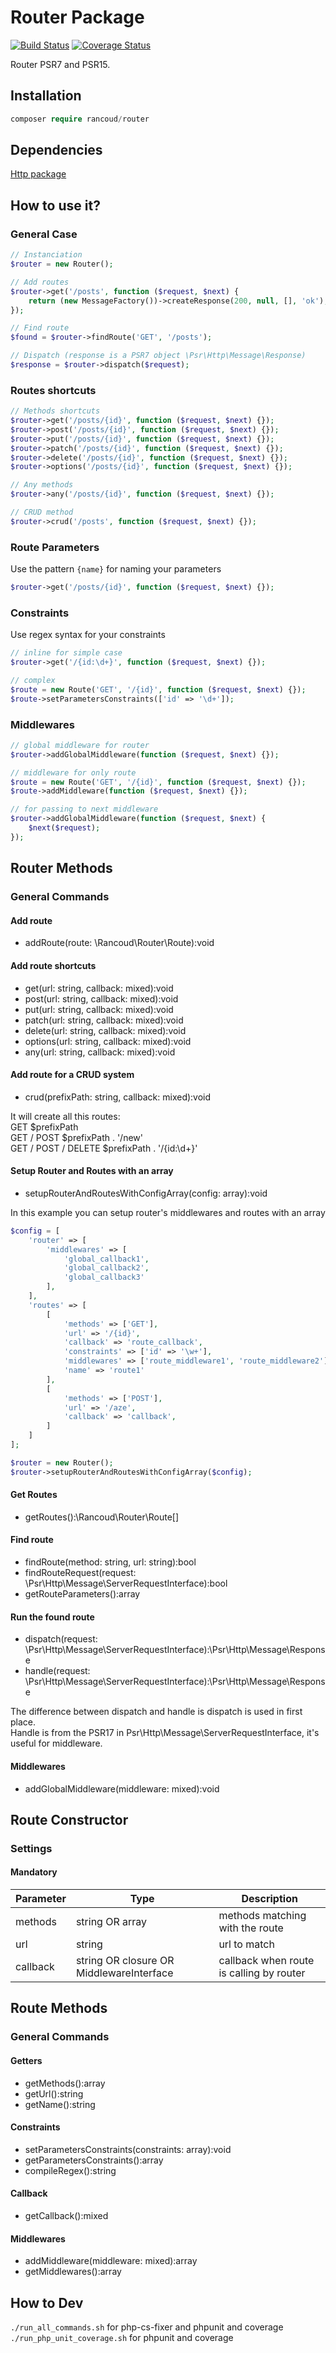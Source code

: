 # Router Package

[![Build Status](https://travis-ci.org/rancoud/Router.svg?branch=master)](https://travis-ci.org/rancoud/Router) [![Coverage Status](https://coveralls.io/repos/github/rancoud/Router/badge.svg?branch=master)](https://coveralls.io/github/rancoud/Router?branch=master)

Router PSR7 and PSR15.  

## Installation
```php
composer require rancoud/router
```

## Dependencies
[Http package](https://github.com/rancoud/Http)

## How to use it?
### General Case
```php
// Instanciation
$router = new Router();

// Add routes
$router->get('/posts', function ($request, $next) {
    return (new MessageFactory())->createResponse(200, null, [], 'ok');
});

// Find route
$found = $router->findRoute('GET', '/posts');

// Dispatch (response is a PSR7 object \Psr\Http\Message\Response)
$response = $router->dispatch($request);
```

### Routes shortcuts
```php
// Methods shortcuts
$router->get('/posts/{id}', function ($request, $next) {});
$router->post('/posts/{id}', function ($request, $next) {});
$router->put('/posts/{id}', function ($request, $next) {});
$router->patch('/posts/{id}', function ($request, $next) {});
$router->delete('/posts/{id}', function ($request, $next) {});
$router->options('/posts/{id}', function ($request, $next) {});

// Any methods
$router->any('/posts/{id}', function ($request, $next) {});

// CRUD method
$router->crud('/posts', function ($request, $next) {});
```
### Route Parameters
Use the pattern `{name}` for naming your parameters  
```php
$router->get('/posts/{id}', function ($request, $next) {});
```

### Constraints
Use regex syntax for your constraints
```php
// inline for simple case
$router->get('/{id:\d+}', function ($request, $next) {});

// complex
$route = new Route('GET', '/{id}', function ($request, $next) {});
$route->setParametersConstraints(['id' => '\d+']);
```

### Middlewares
```php
// global middleware for router
$router->addGlobalMiddleware(function ($request, $next) {});

// middleware for only route
$route = new Route('GET', '/{id}', function ($request, $next) {});
$route->addMiddleware(function ($request, $next) {});

// for passing to next middleware
$router->addGlobalMiddleware(function ($request, $next) {
    $next($request);
});
```

## Router Methods
### General Commands  
#### Add route
* addRoute(route: \Rancoud\Router\Route):void  

#### Add route shortcuts
* get(url: string, callback: mixed):void  
* post(url: string, callback: mixed):void  
* put(url: string, callback: mixed):void  
* patch(url: string, callback: mixed):void  
* delete(url: string, callback: mixed):void  
* options(url: string, callback: mixed):void  
* any(url: string, callback: mixed):void  

#### Add route for a CRUD system
* crud(prefixPath: string, callback: mixed):void  

It will create all this routes:  
GET  $prefixPath  
GET / POST  $prefixPath . '/new'  
GET / POST / DELETE $prefixPath . '/{id:\d+}'  

#### Setup Router and Routes with an array
* setupRouterAndRoutesWithConfigArray(config: array):void  

In this example you can setup router's middlewares and routes with an array  
```php
$config = [
    'router' => [
        'middlewares' => [
            'global_callback1',
            'global_callback2',
            'global_callback3'
        ],
    ],
    'routes' => [
        [
            'methods' => ['GET'],
            'url' => '/{id}',
            'callback' => 'route_callback',
            'constraints' => ['id' => '\w+'],
            'middlewares' => ['route_middleware1', 'route_middleware2'],
            'name' => 'route1'
        ],
        [
            'methods' => ['POST'],
            'url' => '/aze',
            'callback' => 'callback',
        ]
    ]
];

$router = new Router();
$router->setupRouterAndRoutesWithConfigArray($config);
```

#### Get Routes
* getRoutes():\Rancoud\Router\Route[]  

#### Find route
* findRoute(method: string, url: string):bool  
* findRouteRequest(request: \Psr\Http\Message\ServerRequestInterface):bool  
* getRouteParameters():array  

#### Run the found route 
* dispatch(request: \Psr\Http\Message\ServerRequestInterface):\Psr\Http\Message\Response  
* handle(request: \Psr\Http\Message\ServerRequestInterface):\Psr\Http\Message\Response  

The difference between dispatch and handle is dispatch is used in first place.  
Handle is from the PSR17 in Psr\Http\Message\ServerRequestInterface, it's useful for middleware.  

#### Middlewares
* addGlobalMiddleware(middleware: mixed):void  

## Route Constructor
### Settings
#### Mandatory
| Parameter | Type | Description |
| --- | --- | --- |
| methods | string OR array | methods matching with the route |
| url | string | url to match |
| callback | string OR closure OR MiddlewareInterface | callback when route is calling by router |

## Route Methods
### General Commands  
#### Getters
* getMethods():array  
* getUrl():string  
* getName():string  
#### Constraints
* setParametersConstraints(constraints: array):void  
* getParametersConstraints():array  
* compileRegex():string  
#### Callback
* getCallback():mixed  
#### Middlewares
* addMiddleware(middleware: mixed):array  
* getMiddlewares():array  

## How to Dev
`./run_all_commands.sh` for php-cs-fixer and phpunit and coverage  
`./run_php_unit_coverage.sh` for phpunit and coverage  